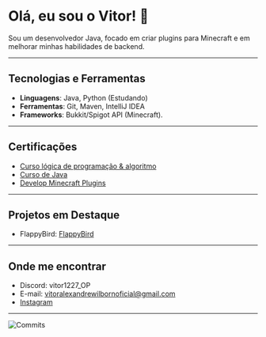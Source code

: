 # Olá, eu sou o Vitor! 👋

Sou um desenvolvedor Java, focado em criar plugins para Minecraft e em melhorar minhas habilidades de backend.

---

## Tecnologias e Ferramentas
- **Linguagens**: Java, Python (Estudando)
- **Ferramentas**: Git, Maven, IntelliJ IDEA
- **Frameworks**: Bukkit/Spigot API (Minecraft).

---

## Certificações
- [Curso lógica de programação & algoritmo](https://www.udemy.com/course/java-curso-logica-de-programacao)
- [Curso de Java](https://www.udemy.com/course/java-curso-completo/?couponCode=ST8MT101424)
- [Develop Minecraft Plugins](https://www.udemy.com/course/develop-minecraft-plugins-java-programming)

---

## Projetos em Destaque

- FlappyBird: [FlappyBird](https://github.com/SoldadoHumano/FlappyBird)

---

## Onde me encontrar
- Discord: vitor1227_OP
- E-mail: vitoralexandrewilbornoficial@gmail.com
- [Instagram](https://www.instagram.com/vitoralexandrewilborn)

---
![Commits](https://github-readme-stats.vercel.app/api?username=SoldadoHumano&show_icons=true&hide=contribs,prs&count_private=true&theme=dark)
